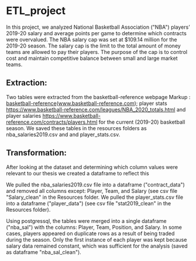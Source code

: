 # ETL_project

In this project, we analyzed National Basketball Association ("NBA") players’ 2019-20 salary and average points per game to determine which contracts were overvalued. The NBA salary cap was set at $109.14 million for the 2019-20 season. The salary cap is the limit to the total amount of money teams are allowed to pay their players. The purpose of the cap is to control cost and maintain competitive balance between small and large market teams.  


## Extraction: ##
Two tables were extracted from the basketball-reference webpage Markup :  [basketball-reference](http://www.basketball-reference.com "Named link title")(www.basketball-reference.com); player stats https://www.basketball-reference.com/leagues/NBA_2020_totals.html and player salaries https://www.basketball-reference.com/contracts/players.html for the current (2019-20) basketball season. We saved these tables in the resources folders as nba_salaries2019.csv and and player_stats.csv.


## Transformation: ##
After looking at the dataset and determining which column values were relevant to our thesis we created  a dataframe to reflect this

We pulled the nba_salaries2019.csv file into a dataframe ("contract_data") and removed all columns except: Player, Team, and Salary (see csv file "Salary_clean" in the Resources folder. We pulled the player_stats.csv file into a dataframe ("player_data") (see csv file "stat2019_clean" in the Resources folder). 

Using postgressql, the tables were merged into a single dataframe ("nba_sal") with the columns: Player, Team, Position, and Salary. In some cases, players appeared on duplicate rows as a result of being traded during the season. Only the first instance of each player was kept because salary data remained constant, which was sufficient for the analysis (saved as dataframe "nba_sal_clean").



